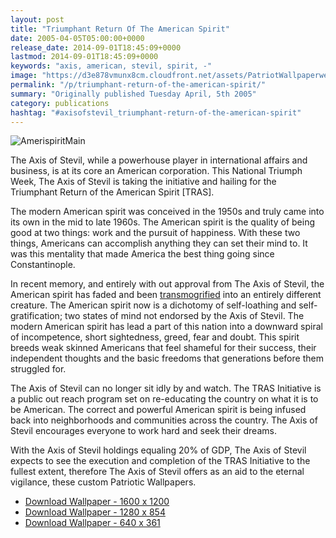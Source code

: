 ```yaml
---
layout: post
title: "Triumphant Return Of The American Spirit"
date: 2005-04-05T05:00:00+0000
release_date: 2014-09-01T18:45:09+0000
lastmod: 2014-09-01T18:45:09+0000
keywords: "axis, american, stevil, spirit, -"
image: "https://d3e878vmunx8cm.cloudfront.net/assets/PatriotWallpaperweb.jpg"
permalink: "/p/triumphant-return-of-the-american-spirit/"
summary: "Originally published Tuesday April, 5th 2005"
category: publications
hashtag: "#axisofstevil_triumphant-return-of-the-american-spirit"
---
```


[id_1]: https://d3e878vmunx8cm.cloudfront.net/assets/PatriotWallpaperweb.jpg "AmerispiritMain"
![AmerispiritMain][id_1]

The Axis of Stevil, while a powerhouse player in international affairs and business, is at its core an American corporation. This National Triumph Week, The Axis of Stevil is taking the initiative and hailing for the Triumphant Return of the American Spirit [TRAS].

The modern American spirit was conceived in the 1950s and truly came into its own in the mid to late 1960s. The American spirit is the quality of being good at two things: work and the pursuit of happiness. With these two things, Americans can accomplish anything they can set their mind to. It was this mentality that made America the best thing going since Constantinople.

In recent memory, and entirely with out approval from The Axis of Stevil, the American spirit has faded and been [transmogrified](https://d3e878vmunx8cm.cloudfront.net/assets/transmogrifier.gif "transmogrified") into an entirely different creature. The American spirit now is a dichotomy of self-loathing and self-gratification; two states of mind not endorsed by the Axis of Stevil. The modern American spirit has lead a part of this nation into a downward spiral of incompetence, short sightedness, greed, fear and doubt. This spirit breeds weak skinned Americans that feel shameful for their success, their independent thoughts and the basic freedoms that generations before them struggled for.

The Axis of Stevil can no longer sit idly by and watch. The TRAS Initiative is a public out reach program set on re-educating the country on what it is to be American. The correct and powerful American spirit is being infused back into neighborhoods and communities across the country. The Axis of Stevil encourages everyone to work hard and seek their dreams.

With the Axis of Stevil holdings equaling 20% of GDP, The Axis of Stevil expects to see the execution and completion of the TRAS Initiative to the fullest extent, therefore The Axis of Stevil offers as an aid to the eternal vigilance, these custom Patriotic Wallpapers.

- [Download Wallpaper - 1600 x 1200](https://d3e878vmunx8cm.cloudfront.net/assets/PatriotWallpaper1600x1200.jpg)
- [Download Wallpaper - 1280 x 854](https://d3e878vmunx8cm.cloudfront.net/assets/PatriotWallpaper1280x854.jpg)
- [Download Wallpaper - 640 x 361](https://d3e878vmunx8cm.cloudfront.net/assets/PatriotWallpaper640x361.jpg)
